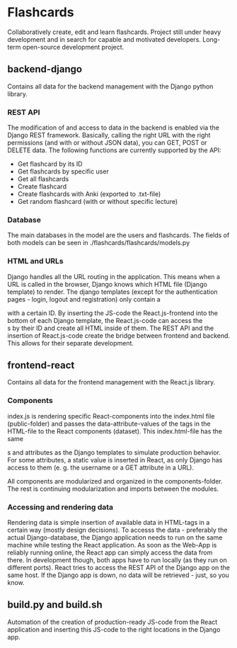 # Flashcards

Collaboratively create, edit and learn flashcards.
Project still under heavy development and in search for capable and motivated developers.
Long-term open-source development project.

## backend-django

Contains all data for the backend management with the Django python library.

### REST API

The modification of and access to data in the backend is enabled via the Django REST framework.
Basically, calling the right URL with the right permissions (and with or without JSON data), you can GET, POST or DELETE data.
The following functions are currently supported by the API:

- Get flashcard by its ID
- Get flashcards by specific user
- Get all flashcards
- Create flashcard
- Create flashcards with Anki (exported to .txt-file)
- Get random flashcard (with or without specific lecture)

### Database

The main databases in the model are the users and flashcards.
The fields of both models can be seen in ./flashcards/flashcards/models.py

### HTML and URLs

Django handles all the URL routing in the application. This means when a URL is called in the browser, Django knows which HTML file (Django template) to render.
The django templates (except for the authentication pages - login, logout and registration) only contain a <div> with a certain ID.
By inserting the JS-code the React.js-frontend into the bottom of each Django template, the React.js-code can access the <div>s by their ID and create all HTML inside of them.
The REST API and the insertion of React.js-code create the bridge between frontend and backend. This allows for their separate development.

## frontend-react

Contains all data for the frontend management with the React.js library.

### Components

index.js is rendering specific React-components into the index.html file (public-folder) and passes the data-attribute-values of the tags in the HTML-file to the React components (dataset).
This index.html-file has the same <div>s and attributes as the Django templates to simulate production behavior.
For some attributes, a static value is inserted in React, as only Django has access to them (e. g. the username or a GET attribute in a URL).

All components are modularized and organized in the components-folder. The rest is continuing modularization and imports between the modules.

### Accessing and rendering data

Rendering data is simple insertion of available data in HTML-tags in a certain way (mostly design decisions).
To accesss the data - preferably the actual Django-database, the Django application needs to run on the same machine while testing the React application.
As soon as the Web-App is reliably running online, the React app can simply access the data from there. In development though, both apps have to run locally (as they run on different ports).
React tries to access the REST API of the Django app on the same host. If the Django app is down, no data will be retrieved - just, so you know.

## build.py and build.sh

Automation of the creation of production-ready JS-code from the React application and inserting this JS-code to the right locations in the Django app.
